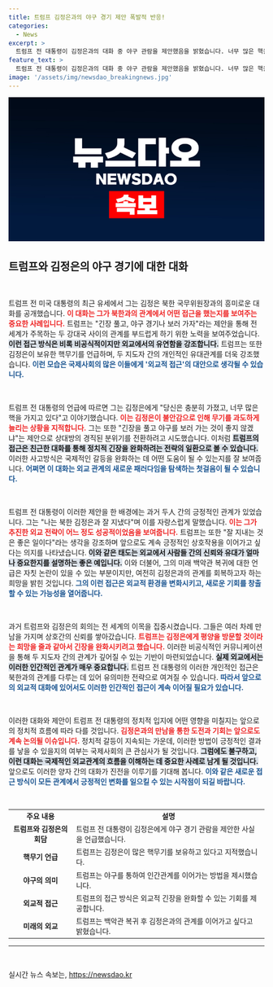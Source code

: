 ```yaml
---
title: 트럼프 김정은과의 야구 경기 제안 폭발적 반응!
categories:
  - News
excerpt: >
  트럼프 전 대통령이 김정은과의 대화 중 야구 관람을 제안했음을 밝혔습니다. 너무 많은 핵을 가진 그에게 긴장을 풀고 야구를 보러 가자고 했다고 전하며 북미 관계의 새로운 국면을 암시했습니다.
feature_text: >
  트럼프 전 대통령이 김정은과의 대화 중 야구 관람을 제안했음을 밝혔습니다. 너무 많은 핵을 가진 그에게 긴장을 풀고 야구를 보러 가자고 했다고 전하며 북미 관계의 새로운 국면을 암시했습니다.
image: '/assets/img/newsdao_breakingnews.jpg'
---
```


<p><img src="/assets/img/newsdao_breakingnews.jpg" alt="ranknews 속보" /></p>

<h2 data-ke-size="size26">트럼프와 김정은의 야구 경기에 대한 대화</h2>

<p data-ke-size="size16">&nbsp;</p>

<p>트럼프 전 미국 대통령의 최근 유세에서 그는 김정은 북한 국무위원장과의 흥미로운 대화를 공개했습니다. <b><span style="color: #ee2323;">이 대화는 그가 북한과의 관계에서 어떤 접근을 했는지를 보여주는 중요한 사례입니다.</span></b> 트럼프는 "긴장 풀고, 야구 경기나 보러 가자"라는 제안을 통해 전 세계가 주목하는 두 강대국 사이의 관계를 부드럽게 하기 위한 노력을 보여주었습니다. <b><span style="background-color: #21538527;">이런 접근 방식은 비록 비공식적이지만 외교에서의 유연함을 강조합니다.</span></b> 트럼프는 또한 김정은이 보유한 핵무기를 언급하며, 두 지도자 간의 개인적인 유대관계를 더욱 강조했습니다. <b><span style="color: #1a5490;">이런 모습은 국제사회의 많은 이들에게 '외교적 접근'의 대안으로 생각될 수 있습니다.</span></b></p>

<p data-ke-size="size16">&nbsp;</p>

<p>트럼프 전 대통령의 언급에 따르면 그는 김정은에게 "당신은 충분히 가졌고, 너무 많은 핵을 가지고 있다"고 이야기했습니다. <b><span style="color: #ee2323;">이는 김정은이 불안감으로 인해 무기를 과도하게 늘리는 상황을 지적합니다.</span></b> 그는 또한 "긴장을 풀고 야구를 보러 가는 것이 좋지 않겠냐"는 제안으로 상대방의 경직된 분위기를 전환하려고 시도했습니다. 이처럼 <b><span style="background-color: #21538527;">트럼프의 접근은 친근한 대화를 통해 정치적 긴장을 완화하려는 전략의 일환으로 볼 수 있습니다.</span></b> 이러한 사고방식은 국제적인 갈등을 완화하는 데 어떤 도움이 될 수 있는지를 잘 보여줍니다. <b><span style="color: #1a5490;">어쩌면 이 대화는 외교 관계의 새로운 패러다임을 탐색하는 첫걸음이 될 수 있습니다.</span></b></p>

<p data-ke-size="size16">&nbsp;</p>

<p>트럼프 전 대통령이 이러한 제안을 한 배경에는 과거 두人 간의 긍정적인 관계가 있었습니다. 그는 "나는 북한 김정은과 잘 지냈다"며 이를 자랑스럽게 말했습니다. <b><span style="color: #ee2323;">이는 그가 추진한 외교 전략이 어느 정도 성공적이었음을 보여줍니다.</span></b> 트럼프는 또한 "잘 지내는 것은 좋은 일이다"라는 생각을 강조하며 앞으로도 계속 긍정적인 상호작용을 이어가고 싶다는 의지를 나타냈습니다. <b><span style="background-color: #21538527;">이와 같은 태도는 외교에서 사람들 간의 신뢰와 유대가 얼마나 중요한지를 설명하는 좋은 예입니다.</span></b> 이와 더불어, 그의 미래 백악관 복귀에 대한 언급은 자칫 논란이 있을 수 있는 부분이지만, 여전히 김정은과의 관계를 회복하고자 하는 희망을 밝힌 것입니다. <b><span style="color: #1a5490;">그의 이런 접근은 외교적 환경을 변화시키고, 새로운 기회를 창출할 수 있는 가능성을 열어줍니다.</span></b></p>

<p data-ke-size="size16">&nbsp;</p>

<p>과거 트럼프와 김정은의 회의는 전 세계의 이목을 집중시켰습니다. 그들은 여러 차례 만남을 가지며 상호간의 신뢰를 쌓아갔습니다. <b><span style="color: #ee2323;">트럼프는 김정은에게 평양을 방문할 것이라는 희망을 줄과 같아서 긴장을 완화시키려고 했습니다.</span></b> 이러한 비공식적인 커뮤니케이션을 통해 두 지도자 간의 관계가 깊어질 수 있는 기반이 마련되었습니다. <b><span style="background-color: #21538527;">실제 외교에서는 이러한 인간적인 관계가 매우 중요합니다.</span></b> 트럼프 전 대통령의 이러한 개인적인 접근은 북한과의 관계를 다루는 데 있어 유의미한 전략으로 여겨질 수 있습니다. <b><span style="color: #1a5490;">따라서 앞으로의 외교적 대화에 있어서도 이러한 인간적인 접근이 계속 이어질 필요가 있습니다.</span></b></p>

<p data-ke-size="size16">&nbsp;</p>

<p>이러한 대화와 제안이 트럼프 전 대통령의 정치적 입지에 어떤 영향을 미칠지는 앞으로의 정치적 흐름에 따라 다를 것입니다. <b><span style="color: #ee2323;">김정은과의 만남을 통한 도전과 기회는 앞으로도 계속 논의될 이슈입니다.</span></b> 정치적 갈등이 지속되는 가운데, 이러한 방법이 긍정적인 결과를 낳을 수 있을지의 여부는 국제사회의 큰 관심사가 될 것입니다. <b><span style="background-color: #21538527;">그럼에도 불구하고, 이런 대화는 국제적인 외교관계의 흐름을 이해하는 데 중요한 사례로 남게 될 것입니다.</span></b> 앞으로도 이러한 양자 간의 대화가 진전을 이루기를 기대해 봅니다. <b><span style="color: #1a5490;">이와 같은 새로운 접근 방식이 모든 관계에서 긍정적인 변화를 일으킬 수 있는 시작점이 되길 바랍니다.</span></b></p>

<p data-ke-size="size16">&nbsp;</p>

<table style="width: 100%;">
    <tr>
        <td style="text-align: center; height: 17px;"><b>주요 내용</b></td>
        <td style="text-align: center; height: 17px;"><b>설명</b></td>
    </tr>
    <tr>
        <td style="text-align: center; height: 17px;"><b>트럼프와 김정은의 회담</b></td>
        <td>트럼프 전 대통령이 김정은에게 야구 경기 관람을 제안한 사실을 언급했습니다.</td>
    </tr>
    <tr>
        <td style="text-align: center; height: 17px;"><b>핵무기 언급</b></td>
        <td>트럼프는 김정은이 많은 핵무기를 보유하고 있다고 지적했습니다.</td>
    </tr>
    <tr>
        <td style="text-align: center; height: 17px;"><b>야구의 의미</b></td>
        <td>트럼프는 야구를 통하여 인간관계를 이어가는 방법을 제시했습니다.</td>
    </tr>
    <tr>
        <td style="text-align: center; height: 17px;"><b>외교적 접근</b></td>
        <td>트럼프의 접근 방식은 외교적 긴장을 완화할 수 있는 기회를 제공합니다.</td>
    </tr>
    <tr>
        <td style="text-align: center; height: 17px;"><b>미래의 외교</b></td>
        <td>트럼프는 백악관 복귀 후 김정은과의 관계를 이어가고 싶다고 밝혔습니다.</td>
    </tr>
</table>

<hr> 

<p data-ke-size="size16">&nbsp;</p>
실시간 뉴스 속보는, <a href="https://newsdao.kr" rel="dofollow">https://newsdao.kr</a>


